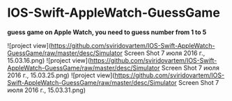 # IOS-Swift-AppleWatch-GuessGame
<b>guess game on Apple Watch, you need to guess number from 1 to 5</b>
<br>

![project view](https://github.com/sviridovartem/IOS-Swift-AppleWatch-GuessGame/raw/master/desc/Simulator Screen Shot 7 июля 2016 г., 15.03.16.png)
![project view](https://github.com/sviridovartem/IOS-Swift-AppleWatch-GuessGame/raw/master/desc/Simulator Screen Shot 7 июля 2016 г., 15.03.25.png)
![project view](https://github.com/sviridovartem/IOS-Swift-AppleWatch-GuessGame/raw/master/desc/Simulator Screen Shot 7 июля 2016 г., 15.03.31.png)

